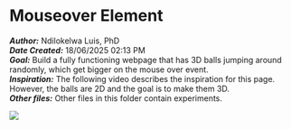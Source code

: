 # Mouseover Element

***Author:*** Ndilokelwa Luis, PhD<br>
***Date Created:*** 18/06/2025 02:13 PM<br>
***Goal:*** Build a fully functioning webpage that has 3D balls jumping around randomly, which get bigger on the mouse over event.<br>
***Inspiration:*** The following video describes the inspiration for this page. However, the balls are 2D and the goal is to make them 3D.<br>
***Other files:*** Other files in this folder contain experiments.<br>


[![](http://markdown-videos-api.jorgenkh.no/youtube/V0vbXQ2cHr0.gif)](https://youtu.be/V0vbXQ2cHr0)